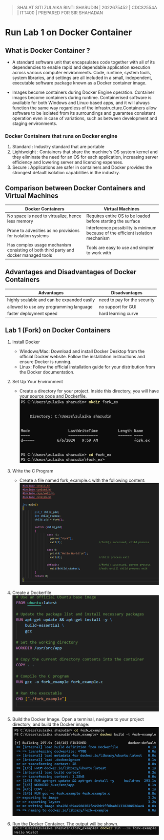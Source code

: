 > SHALAT SITI ZULAIKA BINTI SHARUDIN | 2022675452 | CDCS2554A | ITT400 | PREPARED FOR SIR SHAHADAN 

# Run Lab 1 on Docker Container



## What is Docker Container ? 

  - A standard software unit that encapsulates code together with all of its dependencies to enable rapid and dependable application execution 
  across various computer environments. Code, runtime, system tools, system libraries, and settings are all included in a small, independent, 
  executable software package known as a Docker container image.

  - Images become containers during Docker Engine operation. Container images become containers during runtime. Containerised software is 
  available for both Windows and Linux-based apps, and it will always function the same way regardless of the infrastructure.Containers allow software to be isolated
  from its surroundings and guarantee consistent operation even in case of variations, such as between development and staging environments.


### Docker Containers that runs on Docker engine

  1. Standard : Industry standard that are portable
  2. Lightweight : Containers that share the machine's OS system kernel and they eliminate the need for an OS for each application, increasing server efficiency and lowering server and licencing expenses.
  3. Secure : Applications are safer in containers and Docker provides the strongest default isolation capabilities in the industry.


## Comparison between Docker Containers and Virtual Machines

   | Docker Containers | Virtual Machines |
   | --- | --- |
   | No space is need to virtualize, hence less memory | Requires entire OS to be loaded before starting the surface | 
   | Prone to advesities as no provisions for isolation systems | Interference possibility is minimum because of the efficient isolation mechanism |
   | Has complex usage mechanism consisting of both third party and docker managed tools | Tools are easy to use and simpler to work with |


## Advantages and Disadvantages of Docker Containers

  | Advantages | Disadvantages |
  | --- | --- |
  | highly scalable and can be expanded easily | need to pay for the security |
  | allowed to use any programming language | no support for GUI |
  | faster deployment speed | hard learning curve |


## Lab 1 (Fork) on Docker Containers
  
  1. Install Docker
     - Windows/Mac:  Download and install Docker Desktop from the official   Docker website. Follow the installation instructions and ensure Docker is running.
     - Linux: Follow the official installation guide for your distribution from the Docker documentation.
  2. Set Up Your Environment
     - Create a directory for your project. Inside this directory, you will have your source code and Dockerfile.
        ![Example Image 1](https://github.com/addff/2403-ITT440/blob/main/10%25%20Individual%20Assignment/31%20SHALAT%20SITI%20ZULAIKA%20BINTI%20SHARUDIN/1st.png?raw=true)

 3. Write the C Program
    - Create a file named fork_example.c with the following content:
      ![fork.c](https://github.com/addff/2403-ITT440/blob/main/10%25%20Individual%20Assignment/31%20SHALAT%20SITI%20ZULAIKA%20BINTI%20SHARUDIN/2ns.png?raw=true)

 4. Create a Dockerfile
      ![Dockerfile](https://github.com/addff/2403-ITT440/blob/main/10%25%20Individual%20Assignment/31%20SHALAT%20SITI%20ZULAIKA%20BINTI%20SHARUDIN/dockr.png?raw=true)
    
 5. Build the Docker Image. Open a terminal, navigate to your project directory, and build the Docker image:
      ![Docker Image](https://github.com/addff/2403-ITT440/blob/main/10%25%20Individual%20Assignment/31%20SHALAT%20SITI%20ZULAIKA%20BINTI%20SHARUDIN/build%20docker.png?raw=true)
    
 6. Run the Docker Container. The output will be shown.
     ![Output](https://github.com/addff/2403-ITT440/blob/main/10%25%20Individual%20Assignment/31%20SHALAT%20SITI%20ZULAIKA%20BINTI%20SHARUDIN/output.png?raw=true)

   
